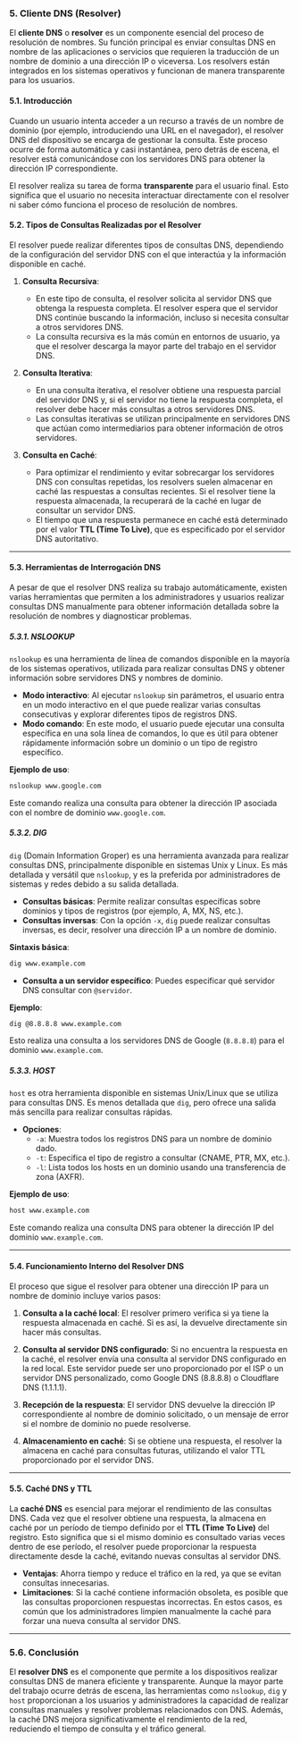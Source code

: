 ### **5. Cliente DNS (Resolver)**

El **cliente DNS** o **resolver** es un componente esencial del proceso de resolución de nombres. Su función principal es enviar consultas DNS en nombre de las aplicaciones o servicios que requieren la traducción de un nombre de dominio a una dirección IP o viceversa. Los resolvers están integrados en los sistemas operativos y funcionan de manera transparente para los usuarios.

#### **5.1. Introducción**

Cuando un usuario intenta acceder a un recurso a través de un nombre de dominio (por ejemplo, introduciendo una URL en el navegador), el resolver DNS del dispositivo se encarga de gestionar la consulta. Este proceso ocurre de forma automática y casi instantánea, pero detrás de escena, el resolver está comunicándose con los servidores DNS para obtener la dirección IP correspondiente.

El resolver realiza su tarea de forma **transparente** para el usuario final. Esto significa que el usuario no necesita interactuar directamente con el resolver ni saber cómo funciona el proceso de resolución de nombres.

#### **5.2. Tipos de Consultas Realizadas por el Resolver**

El resolver puede realizar diferentes tipos de consultas DNS, dependiendo de la configuración del servidor DNS con el que interactúa y la información disponible en caché.

1. **Consulta Recursiva**: 
   - En este tipo de consulta, el resolver solicita al servidor DNS que obtenga la respuesta completa. El resolver espera que el servidor DNS continúe buscando la información, incluso si necesita consultar a otros servidores DNS.
   - La consulta recursiva es la más común en entornos de usuario, ya que el resolver descarga la mayor parte del trabajo en el servidor DNS.

2. **Consulta Iterativa**:
   - En una consulta iterativa, el resolver obtiene una respuesta parcial del servidor DNS y, si el servidor no tiene la respuesta completa, el resolver debe hacer más consultas a otros servidores DNS.
   - Las consultas iterativas se utilizan principalmente en servidores DNS que actúan como intermediarios para obtener información de otros servidores.

3. **Consulta en Caché**:
   - Para optimizar el rendimiento y evitar sobrecargar los servidores DNS con consultas repetidas, los resolvers suelen almacenar en caché las respuestas a consultas recientes. Si el resolver tiene la respuesta almacenada, la recuperará de la caché en lugar de consultar un servidor DNS.
   - El tiempo que una respuesta permanece en caché está determinado por el valor **TTL (Time To Live)**, que es especificado por el servidor DNS autoritativo.

---

#### **5.3. Herramientas de Interrogación DNS**

A pesar de que el resolver DNS realiza su trabajo automáticamente, existen varias herramientas que permiten a los administradores y usuarios realizar consultas DNS manualmente para obtener información detallada sobre la resolución de nombres y diagnosticar problemas.

##### **5.3.1. NSLOOKUP**

`nslookup` es una herramienta de línea de comandos disponible en la mayoría de los sistemas operativos, utilizada para realizar consultas DNS y obtener información sobre servidores DNS y nombres de dominio.

- **Modo interactivo**: Al ejecutar `nslookup` sin parámetros, el usuario entra en un modo interactivo en el que puede realizar varias consultas consecutivas y explorar diferentes tipos de registros DNS.
- **Modo comando**: En este modo, el usuario puede ejecutar una consulta específica en una sola línea de comandos, lo que es útil para obtener rápidamente información sobre un dominio o un tipo de registro específico.

**Ejemplo de uso**:
```bash
nslookup www.google.com
```
Este comando realiza una consulta para obtener la dirección IP asociada con el nombre de dominio `www.google.com`.

##### **5.3.2. DIG**

`dig` (Domain Information Groper) es una herramienta avanzada para realizar consultas DNS, principalmente disponible en sistemas Unix y Linux. Es más detallada y versátil que `nslookup`, y es la preferida por administradores de sistemas y redes debido a su salida detallada.

- **Consultas básicas**: Permite realizar consultas específicas sobre dominios y tipos de registros (por ejemplo, A, MX, NS, etc.).
- **Consultas inversas**: Con la opción `-x`, `dig` puede realizar consultas inversas, es decir, resolver una dirección IP a un nombre de dominio.

**Sintaxis básica**:
```bash
dig www.example.com
```

- **Consulta a un servidor específico**: Puedes especificar qué servidor DNS consultar con `@servidor`.

**Ejemplo**:
```bash
dig @8.8.8.8 www.example.com
```
Esto realiza una consulta a los servidores DNS de Google (`8.8.8.8`) para el dominio `www.example.com`.

##### **5.3.3. HOST**

`host` es otra herramienta disponible en sistemas Unix/Linux que se utiliza para consultas DNS. Es menos detallada que `dig`, pero ofrece una salida más sencilla para realizar consultas rápidas.

- **Opciones**:
  - `-a`: Muestra todos los registros DNS para un nombre de dominio dado.
  - `-t`: Especifica el tipo de registro a consultar (CNAME, PTR, MX, etc.).
  - `-l`: Lista todos los hosts en un dominio usando una transferencia de zona (AXFR).

**Ejemplo de uso**:
```bash
host www.example.com
```
Este comando realiza una consulta DNS para obtener la dirección IP del dominio `www.example.com`.

---

#### **5.4. Funcionamiento Interno del Resolver DNS**

El proceso que sigue el resolver para obtener una dirección IP para un nombre de dominio incluye varios pasos:

1. **Consulta a la caché local**: El resolver primero verifica si ya tiene la respuesta almacenada en caché. Si es así, la devuelve directamente sin hacer más consultas.
   
2. **Consulta al servidor DNS configurado**: Si no encuentra la respuesta en la caché, el resolver envía una consulta al servidor DNS configurado en la red local. Este servidor puede ser uno proporcionado por el ISP o un servidor DNS personalizado, como Google DNS (8.8.8.8) o Cloudflare DNS (1.1.1.1).

3. **Recepción de la respuesta**: El servidor DNS devuelve la dirección IP correspondiente al nombre de dominio solicitado, o un mensaje de error si el nombre de dominio no puede resolverse.

4. **Almacenamiento en caché**: Si se obtiene una respuesta, el resolver la almacena en caché para consultas futuras, utilizando el valor TTL proporcionado por el servidor DNS.

---

#### **5.5. Caché DNS y TTL**

La **caché DNS** es esencial para mejorar el rendimiento de las consultas DNS. Cada vez que el resolver obtiene una respuesta, la almacena en caché por un período de tiempo definido por el **TTL (Time To Live)** del registro. Esto significa que si el mismo dominio es consultado varias veces dentro de ese período, el resolver puede proporcionar la respuesta directamente desde la caché, evitando nuevas consultas al servidor DNS.

- **Ventajas**: Ahorra tiempo y reduce el tráfico en la red, ya que se evitan consultas innecesarias.
- **Limitaciones**: Si la caché contiene información obsoleta, es posible que las consultas proporcionen respuestas incorrectas. En estos casos, es común que los administradores limpien manualmente la caché para forzar una nueva consulta al servidor DNS.

---

### **5.6. Conclusión**

El **resolver DNS** es el componente que permite a los dispositivos realizar consultas DNS de manera eficiente y transparente. Aunque la mayor parte del trabajo ocurre detrás de escena, las herramientas como `nslookup`, `dig` y `host` proporcionan a los usuarios y administradores la capacidad de realizar consultas manuales y resolver problemas relacionados con DNS. Además, la caché DNS mejora significativamente el rendimiento de la red, reduciendo el tiempo de consulta y el tráfico general.
